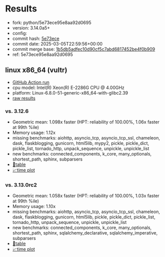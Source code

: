 # Results

- fork: python/5e73ece95e8aa92d0695
- version: 3.14.0a5+
- config: 
- commit hash: [5e73ece](https://github.com/python/cpython/commit/5e73ece)
- commit date: 2025-03-05T22:59:56+00:00
- commit merge base: [1b5db5adfec10d90cf5c7abd6817452be4f0b909](https://github.com/python/cpython/commit/1b5db5adfec10d90cf5c7abd6817452be4f0b909)
- ref: 5e73ece95e8aa92d0695

## linux x86_64 (vultr)

- [GitHub Action run](https://github.com/facebookexperimental/free-threading-benchmarking/actions/runs/13688332448)
- cpu model: Intel(R) Xeon(R) E-2286G CPU @ 4.00GHz
- platform: Linux-6.8.0-51-generic-x86_64-with-glibc2.39
- [raw results](bm-20250305-vultr-x86_64-python-5e73ece95e8aa92d0695-3.14.0a5%2B-5e73ece.json)

### vs. 3.12.6

- Geometric mean: 1.098x faster (HPT: reliability of 100.00%, 1.06x faster at 99th %ile)
- Memory usage: 1.12x
- missing benchmarks: aiohttp, asyncio_tcp, asyncio_tcp_ssl, chameleon, dask, flaskblogging, gunicorn, html5lib, mypy2, pickle, pickle_dict, pickle_list, tornado_http, unpack_sequence, unpickle, unpickle_list
- new benchmarks: connected_components, k_core, many_optionals, shortest_path, sphinx, subparsers
- [📄table](bm-20250305-vultr-x86_64-python-5e73ece95e8aa92d0695-3.14.0a5%2B-5e73ece-vs-3.12.6.md)
- [📈time plot](bm-20250305-vultr-x86_64-python-5e73ece95e8aa92d0695-3.14.0a5%2B-5e73ece-vs-3.12.6.svg)

### vs. 3.13.0rc2

- Geometric mean: 1.058x faster (HPT: reliability of 100.00%, 1.03x faster at 99th %ile)
- Memory usage: 1.10x
- missing benchmarks: aiohttp, asyncio_tcp, asyncio_tcp_ssl, chameleon, dask, flaskblogging, gunicorn, html5lib, pickle, pickle_dict, pickle_list, tornado_http, unpack_sequence, unpickle, unpickle_list
- new benchmarks: connected_components, k_core, many_optionals, shortest_path, sphinx, sqlalchemy_declarative, sqlalchemy_imperative, subparsers
- [📄table](bm-20250305-vultr-x86_64-python-5e73ece95e8aa92d0695-3.14.0a5%2B-5e73ece-vs-3.13.0rc2.md)
- [📈time plot](bm-20250305-vultr-x86_64-python-5e73ece95e8aa92d0695-3.14.0a5%2B-5e73ece-vs-3.13.0rc2.svg)

